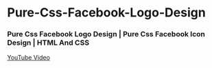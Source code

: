 # Pure-Css-Facebook-Logo-Design

### Pure Css Facebook Logo Design | Pure Css Facebook Icon Design | HTML And CSS
[YouTube Video](https://youtu.be/voM4y-SIzMI)
